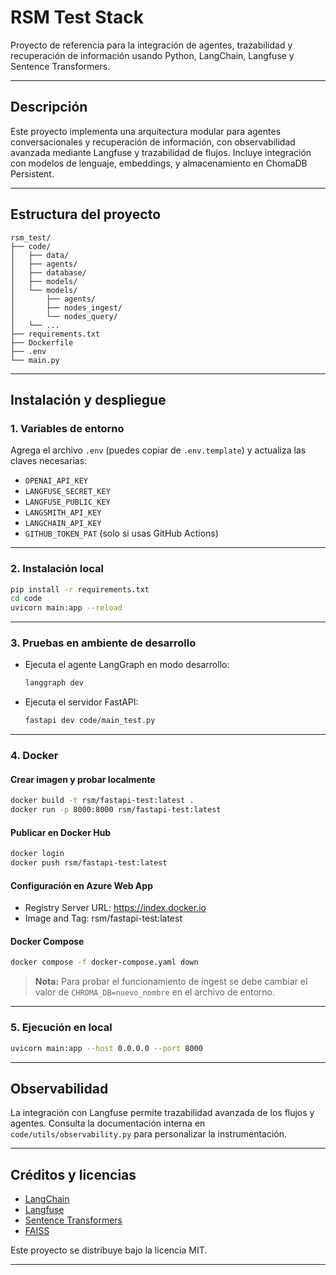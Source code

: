 # RSM Test Stack

Proyecto de referencia para la integración de agentes, trazabilidad y recuperación de información usando Python, LangChain, Langfuse y Sentence Transformers.

---

## Descripción

Este proyecto implementa una arquitectura modular para agentes conversacionales y recuperación de información, con observabilidad avanzada mediante Langfuse y trazabilidad de flujos. Incluye integración con modelos de lenguaje, embeddings, y almacenamiento en ChomaDB Persistent.

---

## Estructura del proyecto

```
rsm_test/
├── code/
│   ├── data/
│   ├── agents/
│   ├── database/
│   ├── models/
│   └── models/
│       ├── agents/
│       ├── nodes_ingest/
│       └── nodes_query/
│   └── ...
├── requirements.txt
├── Dockerfile
├── .env
└── main.py
```

---

## Instalación y despliegue

### 1. Variables de entorno

Agrega el archivo `.env` (puedes copiar de `.env.template`) y actualiza las claves necesarias:

- `OPENAI_API_KEY`
- `LANGFUSE_SECRET_KEY`
- `LANGFUSE_PUBLIC_KEY`
- `LANGSMITH_API_KEY`
- `LANGCHAIN_API_KEY`
- `GITHUB_TOKEN_PAT` (solo si usas GitHub Actions)

---

### 2. Instalación local

```sh
pip install -r requirements.txt
cd code
uvicorn main:app --reload
```

---

### 3. Pruebas en ambiente de desarrollo

- Ejecuta el agente LangGraph en modo desarrollo:
  ```sh
  langgraph dev
  ```
- Ejecuta el servidor FastAPI:
  ```sh
  fastapi dev code/main_test.py
  ```

---

### 4. Docker

#### Crear imagen y probar localmente

```sh
docker build -t rsm/fastapi-test:latest .
docker run -p 8000:8000 rsm/fastapi-test:latest
```

#### Publicar en Docker Hub

```sh
docker login
docker push rsm/fastapi-test:latest
```

#### Configuración en Azure Web App

- Registry Server URL: https://index.docker.io
- Image and Tag: rsm/fastapi-test:latest

#### Docker Compose

```sh
docker compose -f docker-compose.yaml down
```

> **Nota:** Para probar el funcionamiento de ingest se debe cambiar el valor de `CHROMA_DB=nuevo_nombre` en el archivo de entorno.

---

### 5. Ejecución en local

```sh
uvicorn main:app --host 0.0.0.0 --port 8000
```

---

## Observabilidad

La integración con Langfuse permite trazabilidad avanzada de los flujos y agentes. Consulta la documentación interna en `code/utils/observability.py` para personalizar la instrumentación.

---

## Créditos y licencias

- [LangChain](https://github.com/langchain-ai/langchain)
- [Langfuse](https://langfuse.com/)
- [Sentence Transformers](https://www.sbert.net/)
- [FAISS](https://github.com/facebookresearch/faiss)

Este proyecto se distribuye bajo la licencia MIT.

---

